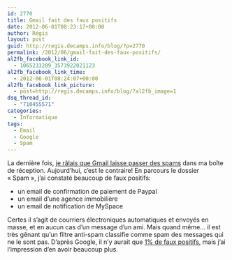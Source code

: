 ```yaml
---
id: 2770
title: Gmail fait des faux positifs
date: 2012-06-01T08:23:17+00:00
author: Régis
layout: post
guid: http://regis.decamps.info/blog/?p=2770
permalink: /2012/06/gmail-fait-des-faux-positifs/
al2fb_facebook_link_id:
  - 1065233209_3573922021123
al2fb_facebook_link_time:
  - 2012-06-01T08:24:07+00:00
al2fb_facebook_link_picture:
  - post=http://regis.decamps.info/blog/?al2fb_image=1
dsq_thread_id:
  - "710455571"
categories:
  - Informatique
tags:
  - Email
  - Google
  - Spam
---
```

La dernière fois, [je râlais que Gmail laisse passer des spams](http://regis.decamps.info/blog/2008/07/spam-getting-in-my-inbox/) dans ma boîte de réception. Aujourd&rsquo;hui, c&rsquo;est le contraire! En parcours le dossier « Spam », j&rsquo;ai constaté beaucoup de faux positifs:

  * un email de confirmation de paiement de Paypal
  * un email d&rsquo;une agence immobilière 
  * un email de notification de MySpace

Certes il s&rsquo;agit de courriers électroniques automatiques et envoyés en masse, et en aucun cas d&rsquo;un message d&rsquo;un ami. Mais quand même&#8230; il est très gênant qu&rsquo;un filtre anti-spam classifie comme spam des messages qui ne le sont pas. D&rsquo;après Google, il n&rsquo;y aurait que [1% de faux positifs](http://gadgetwise.blogs.nytimes.com/2012/04/11/gmail-fires-back-in-the-war-on-spam/), mais j&rsquo;ai l&rsquo;impression d&rsquo;en avoir beaucoup plus.